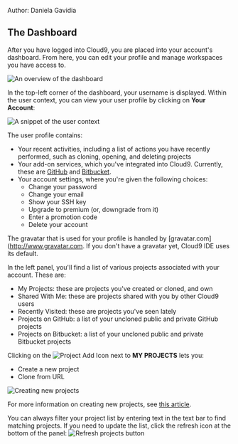 Author: Daniela Gavidia

## The Dashboard

After you have logged into Cloud9, you are placed into your account's dashboard. From here, you can edit your profile and manage workspaces you have access to.

![An overview of the dashboard](./images/theDashboard.png)

In the top-left corner of the dashboard, your username is displayed. Within the user context, you can view your user profile by clicking on **Your Account**:

![A snippet of the user context](./images/userContext.png)

The user profile contains:

* Your recent activities, including a list of actions you have recently performed, such as cloning, opening, and deleting projects
* Your add-on services, which you've integrated into Cloud9. Currently, these are [GitHub](http://www.github.com) and [Bitbucket](http://www.bitbucket.org).
* Your account settings, where you're given the following choices:
    * Change your password
    * Change your email
    * Show your SSH key
    * Upgrade to premium (or, downgrade from it)
    * Enter a promotion code
    * Delete your account
    

The gravatar that is used for your profile is handled by [gravatar.com](http://www.gravatar.com. If you don't have a gravatar yet, Cloud9 IDE uses its default.

In the left panel, you'll find a list of various projects associated with your account. These are:  

* My Projects: these are projects you've created or cloned, and own
* Shared With Me: these are projects shared with you by other Cloud9 users
* Recently Visited: these are projects you've seen lately
* Projects on GitHub: a list of your uncloned public and private GitHub projects
* Projects on Bitbucket: a list of your uncloned public and private Bitbucket projects

Clicking on the ![Project Add Icon](./icons/workspacePlusIcon.png) next to **MY PROJECTS** lets you:

* Create a new project
* Clone from URL

![Creating new projects](./images/newWorkspace.png)

For more information on creating new projects, see [this article](./creating_new_workspace.html).

You can always filter your project list by entering text in the text bar to find matching projects. If you need to update the list, click the refresh icon at the bottom of the panel: ![Refresh projects button](./icons/refreshProjects.png)